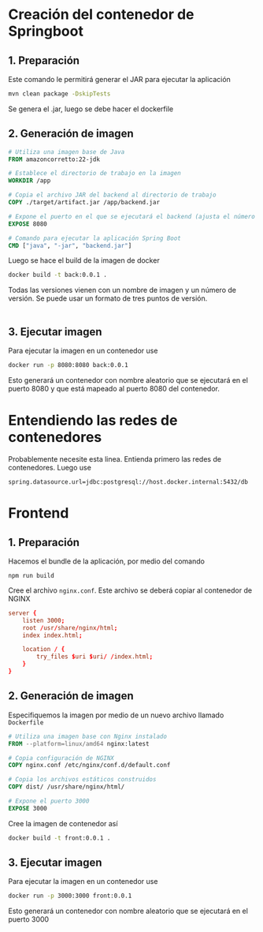 # Creación del contenedor de Springboot

## 1. Preparación
Este comando le permitirá generar el JAR para ejecutar la aplicación
```sh
mvn clean package -DskipTests
``` 
Se genera el .jar, luego se debe hacer el dockerfile


## 2. Generación de imagen

```Dockerfile
# Utiliza una imagen base de Java
FROM amazoncorretto:22-jdk

# Establece el directorio de trabajo en la imagen
WORKDIR /app

# Copia el archivo JAR del backend al directorio de trabajo
COPY ./target/artifact.jar /app/backend.jar

# Expone el puerto en el que se ejecutará el backend (ajusta el número de puerto según tus necesidades)
EXPOSE 8080

# Comando para ejecutar la aplicación Spring Boot
CMD ["java", "-jar", "backend.jar"]
```
Luego se hace el build de la imagen de docker
```sh
docker build -t back:0.0.1 .
```
Todas las versiones vienen con un nombre de imagen y un número de versión. Se puede usar un formato de tres puntos de versión.</br></br>

## 3. Ejecutar imagen
Para ejecutar la imagen en un contenedor use
```sh
docker run -p 8080:8080 back:0.0.1
```
Esto generará un contenedor con nombre aleatorio que se ejecutará en el puerto 8080 y que está mapeado al puerto 8080 del contenedor.

# Entendiendo las redes de contenedores

Probablemente necesite esta linea. Entienda primero las redes de contenedores. Luego use
```
spring.datasource.url=jdbc:postgresql://host.docker.internal:5432/db
```


# Frontend

## 1. Preparación

Hacemos el bundle de la aplicación, por medio del comando

```
npm run build
```


Cree el archivo `nginx.conf`. Este archivo se deberá copiar al contenedor de NGINX

```conf
server {
    listen 3000;
    root /usr/share/nginx/html;
    index index.html;

    location / {
        try_files $uri $uri/ /index.html;
    }
}
```

## 2. Generación de imagen

Especifiquemos la imagen por medio de un nuevo archivo llamado `Dockerfile`

```Dockerfile
# Utiliza una imagen base con Nginx instalado
FROM --platform=linux/amd64 nginx:latest

# Copia configuración de NGINX
COPY nginx.conf /etc/nginx/conf.d/default.conf

# Copia los archivos estáticos construidos
COPY dist/ /usr/share/nginx/html/

# Expone el puerto 3000
EXPOSE 3000
```

Cree la imagen de contenedor así

```sh
docker build -t front:0.0.1 .
```

## 3. Ejecutar imagen
Para ejecutar la imagen en un contenedor use
```sh
docker run -p 3000:3000 front:0.0.1
```
Esto generará un contenedor con nombre aleatorio que se ejecutará en el puerto 3000
